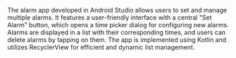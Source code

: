 The alarm app developed in Android Studio allows users to set and manage multiple alarms. It features a user-friendly interface with a central "Set Alarm" button, which opens a time picker dialog for configuring new alarms. Alarms are displayed in a list with their corresponding times, and users can delete alarms by tapping on them. The app is implemented using Kotlin and utilizes RecyclerView for efficient and dynamic list management.
